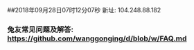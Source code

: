 ##2018年09月28日07时12分07秒 新址: 104.248.88.182
### 兔友常见问题及解答: https://github.com/wanggonging/d/blob/w/FAQ.md
